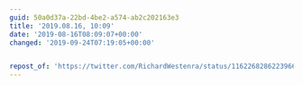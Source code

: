 ```yaml
---
guid: 50a0d37a-22bd-4be2-a574-ab2c202163e3
title: '2019.08.16, 10:09'
date: '2019-08-16T08:09:07+00:00'
changed: '2019-09-24T07:19:05+00:00'


repost_of: 'https://twitter.com/RichardWestenra/status/1162268286223966210?s=19'
---
```


